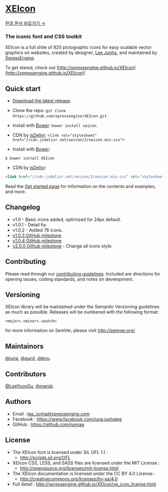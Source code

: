 # [XEIcon](http://xpressengine.github.io/XEIcon/)

[한글 문서 바로가기 →](https://github.com/xpressengine/XEIcon/blob/master/README_kor.md)

### The iconic font and CSS toolkit

XEIcon is a full shite of 820 pictographic icons for easy scalable vector graphics on websites,
created by designer, [Lee Junha](https://github.com/junnaa), and maintained by [XpressEngine](http://www.xpressengine.com).

To get stared, check out [http://xpressengine.github.io/XEIcon](http://xpressengine.github.io/XEIcon)!

## Quick start

- [Download the latest release](https://github.com/xpressengine/XEIcon/archive/master.zip).
- Clone the repo: `git clone https://github.com/xpressengine/XEIcon.git`.
- Install with [Bower](http://bower.io): `bower install xeicon`.
- CDN by [jsDelivr](http://www.jsdelivr.com/#!xeicon): `<link rel="stylesheet" href="//cdn.jsdelivr.net/xeicon/2/xeicon.min.css">`

- Install with [Bower](http://bower.io):

```
$ bower install XEIcon
```

- CDN by [jsDelivr](http://www.jsdelivr.com/#!xeicon):

```html
<link href="//cdn.jsdelivr.net/xeicon/2/xeicon.min.css" rel="stylesheet" />
```

Read the [Get started page](http://xpressengine.github.io/XEIcon/started.html) for information on the contents and examples, and more.

## Changelog

- v1.0 - Basic icons added, optimized for 24px default.
- v1.0.1 - Detail fix.
- v1.0.2 - Added 78 icons.
- [v1.0.3 GitHub milestone](https://github.com/xpressengine/XEIcon/issues?q=milestone%3A%22XEIcon+1.0.3%22)
- [v1.0.4 GitHub milestone](https://github.com/xpressengine/XEIcon/milestones/XEIcon%201.0.4)
- [v2.0.0 Github milestone](https://github.com/xpressengine/XEIcon/milestones/XEIcon%202.1) - Change all icons style.

## Contributing

Please read through our [contributing guidelines](https://github.com/xpressengine/XEIcon/blob/master/CONTRIBUTING.md). Included are directions for opening issues, coding standards, and notes on development.

## Versioning

XEIcon library will be maintained under the Semantic Versioning guidelines as much as possible. Releases will be numbered with the following format:

`<major>.<minor>.<patch>`

for more information on SemVer, please visit http://semver.org/

## Maintainors

[@juna](https://github.com/junnaa), [@gunil](http://github.com/gunil), [@bnu](https://github.com/bnu).

## Contributors

[@LeeYoonGu](https://github.com/LeeYoonGu), [@marob](https://www.facebook.com/marob.99).

## Authors

- Email : lee_junha@xpressengine.com
- Facebook : https://www.facebook.com/juna.junhalee
- GitHub : https://github.com/junnaa

## License

- The XEIcon font is licensed under SIL OFL 1.1 :
  - http://scripts.sil.org/OFL
- XEIcon CSS, LESS, and SASS files are licensed under the MIT License :
  - http://opensource.org/licenses/mit-license.html
- The XEIcon documentation is licensed under the CC BY 4.0 License :
  - http://creativecommons.org/licenses/by-sa/4.0
- Full detail : http://xpressengine.github.io/XEIcon/xe_icon_license.html
